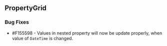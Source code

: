 ## PropertyGrid

### Bug Fixes

* \#F155598 - Values in nested property will now be update properly, when value of `DateTime` is changed.

